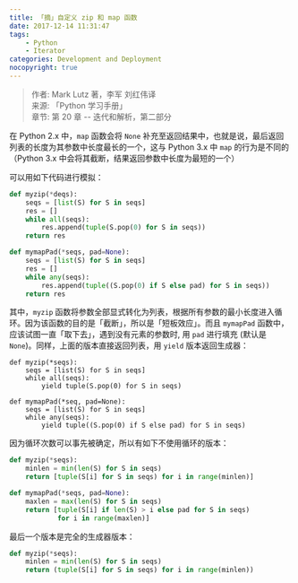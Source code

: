 ```yaml
---
title: 「摘」自定义 zip 和 map 函数
date: 2017-12-14 11:31:47
tags:
    - Python
    - Iterator
categories: Development and Deployment
nocopyright: true
---
```


> 作者: Mark Lutz 著，李军 刘红伟译  
> 来源: 「Python 学习手册」  
> 章节: 第 20 章 -- 迭代和解析，第二部分

在 Python 2.x 中，`map` 函数会将 `None` 补充至返回结果中，也就是说，最后返回列表的长度为其参数中长度最长的一个，这与 Python 3.x 中 `map` 的行为是不同的（Python 3.x 中会将其截断，结果返回参数中长度为最短的一个）

<!-- more -->

可以用如下代码进行模拟：

```python
def myzip(*deqs):
    seqs = [list(S) for S in seqs]
    res = []
    while all(seqs):
        res.append(tuple(S.pop(0) for S in seqs))
    return res

def mymapPad(*seqs, pad=None):
    seqs = [list(S) for S in seqs]
    res = []
    while any(seqs):
        res.append(tuple((S.pop(0) if S else pad) for S in seqs))
    return res
```

其中，`myzip` 函数将参数全部显式转化为列表，根据所有参数的最小长度进入循环。因为该函数的目的是「截断」，所以是「短板效应」。而且 `mymapPad` 函数中，应该试图一直「取下去」，遇到没有元素的参数时,
用 `pad` 进行填充 (默认是 `None`)。同样，上面的版本直接返回列表，用 `yield` 版本返回生成器：

```
def myzip(*seqs):
    seqs = [list(S) for S in seqs]
    while all(seqs):
        yield tuple(S.pop(0) for S in seqs)

def mymapPad(*seq, pad=None):
    seqs = [list(S) for S in seqs]
    while any(seqs):
        yield tuple((S.pop(0) if S else pad) for S in seqs)
```

因为循环次数可以事先被确定，所以有如下不使用循环的版本：

```python
def myzip(*seqs):
    minlen = min(len(S) for S in seqs)
    return [tuple(S[i] for S in seqs) for i in range(minlen)]

def mymapPad(*seqs, pad=None):
    maxlen = max(len(S) for S in seqs)
    return [tuple(S[i] if len(S) > i else pad for S in seqs)
            for i in range(maxlen)]
```

最后一个版本是完全的生成器版本：

```python
def myzip(*seqs):
    minlen = min(len(S) for S in seqs)
    return (tuple(S[i] for S in seqs) for i in range(minlen))
```

